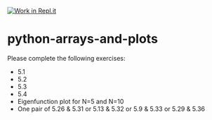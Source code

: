 [![Work in Repl.it](https://classroom.github.com/assets/work-in-replit-14baed9a392b3a25080506f3b7b6d57f295ec2978f6f33ec97e36a161684cbe9.svg)](https://classroom.github.com/online_ide?assignment_repo_id=4543881&assignment_repo_type=AssignmentRepo)
# python-arrays-and-plots

Please complete the following exercises:

* 5.1 
* 5.2
* 5.3
* 5.4
* Eigenfunction plot for N=5 and N=10
* One pair of 5.26 & 5.31 or 5.13 & 5.32 or 5.9 & 5.33 or 5.29 & 5.36


